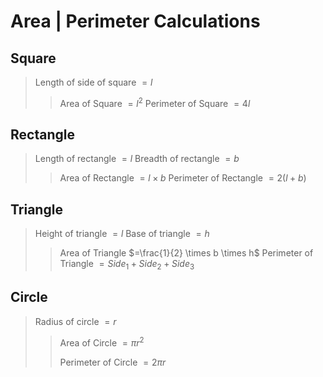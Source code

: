 # Area | Perimeter Calculations
## Square
> Length of side of square $= l$
>> Area of Square $=l^2$
>> Perimeter of Square $= 4l$

## Rectangle
> Length of rectangle $= l$
> Breadth of rectangle $= b$
>> Area of Rectangle $=l \times b$
>> Perimeter of Rectangle $= 2(l+b)$

## Triangle
> Height of triangle $= l$
> Base of triangle $= h$
>> Area of Triangle $=\frac{1}{2} \times b \times h$
>> Perimeter of Triangle $= Side_1 + Side_2 + Side_3$

## Circle
> Radius of circle $= r$
>> Area of Circle $= \pi r^2$
>> 
>> Perimeter of Circle $= 2 \pi r$

